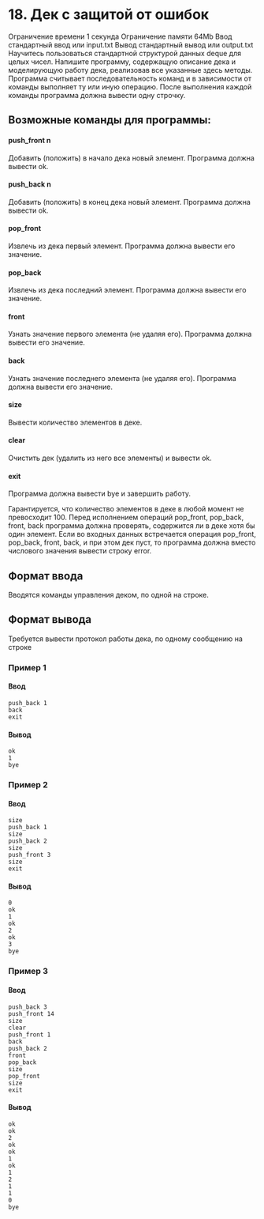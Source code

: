 # 18. Дек с защитой от ошибок

Ограничение времени	1 секунда
Ограничение памяти	64Mb
Ввод	стандартный ввод или input.txt
Вывод	стандартный вывод или output.txt
Научитесь пользоваться стандартной структурой данных deque для целых чисел.  Напишите программу, содержащую описание дека и моделирующую работу дека, реализовав все указанные здесь методы. Программа считывает последовательность команд и в зависимости от команды выполняет ту или иную операцию. После выполнения каждой команды программа должна вывести одну строчку.

## Возможные команды для программы:

#### push_front n
Добавить (положить) в начало дека новый элемент. Программа должна вывести ok.

#### push_back n
Добавить (положить) в конец дека новый элемент. Программа должна вывести ok.

#### pop_front
Извлечь из дека первый элемент. Программа должна вывести его значение.

#### pop_back
Извлечь из дека последний элемент. Программа должна вывести его значение.

#### front
Узнать значение первого элемента (не удаляя его). Программа должна вывести его значение.

#### back
Узнать значение последнего элемента (не удаляя его). Программа должна вывести его значение.

#### size
Вывести количество элементов в деке.

#### clear
Очистить дек (удалить из него все элементы) и вывести ok.

#### exit
Программа должна вывести bye и завершить работу.

Гарантируется, что количество элементов в деке в любой момент не превосходит 100. Перед исполнением операций pop_front, pop_back, front, back программа должна проверять, содержится ли в деке хотя бы один элемент. Если во входных данных встречается операция pop_front, pop_back, front, back, и при этом дек пуст, то программа должна вместо числового значения вывести строку error.

## Формат ввода

Вводятся команды управления деком, по одной на строке.

## Формат вывода

Требуется вывести протокол работы дека, по одному сообщению на строке

### Пример 1

#### Ввод	
```
push_back 1
back
exit
```
#### Вывод
```
ok
1
bye
```
### Пример 2

#### Ввод	
```
size
push_back 1
size
push_back 2
size
push_front 3
size
exit
```
#### Вывод
```
0
ok
1
ok
2
ok
3
bye
```
### Пример 3

#### Ввод	
```
push_back 3
push_front 14
size
clear
push_front 1
back
push_back 2
front
pop_back
size
pop_front
size
exit
```
#### Вывод
```
ok
ok
2
ok
ok
1
ok
1
2
1
1
0
bye
```
